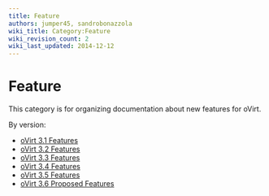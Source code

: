```yaml
---
title: Feature
authors: jumper45, sandrobonazzola
wiki_title: Category:Feature
wiki_revision_count: 2
wiki_last_updated: 2014-12-12
---
```


# Feature

This category is for organizing documentation about new features for oVirt.

By version:

*   [oVirt 3.1 Features](http://www.ovirt.org/Category:OVirt_3.1_Feature)
*   [oVirt 3.2 Features](http://www.ovirt.org/Category:OVirt_3.2_Feature)
*   [oVirt 3.3 Features](http://www.ovirt.org/Category:OVirt_3.3_Feature)
*   [oVirt 3.4 Features](http://www.ovirt.org/Category:OVirt_3.4_Feature)
*   [oVirt 3.5 Features](http://www.ovirt.org/Category:OVirt_3.5_Feature)
*   [oVirt 3.6 Proposed Features](http://www.ovirt.org/Category:OVirt_3.6_Proposed_Feature)
